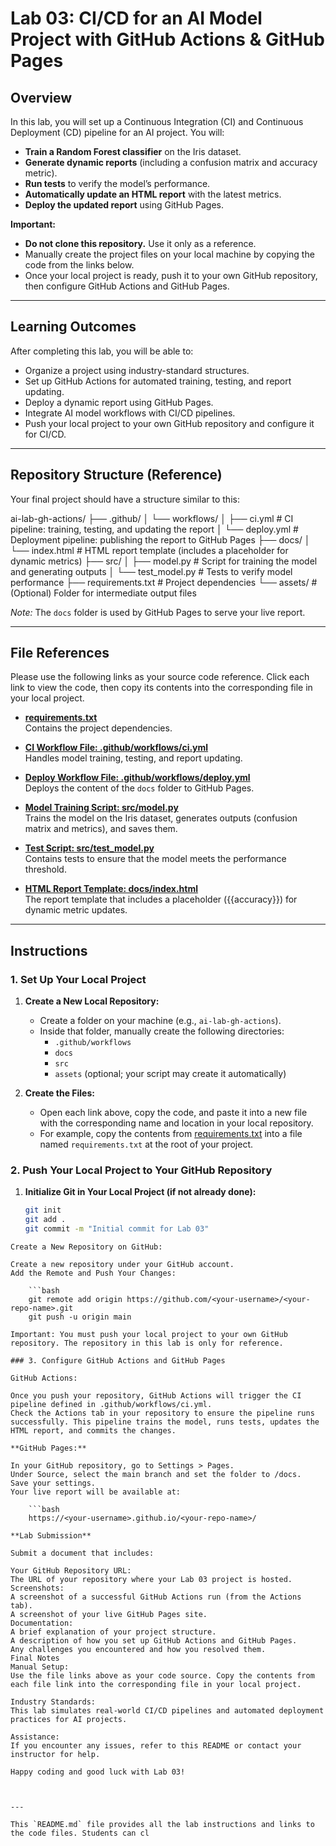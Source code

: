 # Lab 03: CI/CD for an AI Model Project with GitHub Actions & GitHub Pages

## Overview

In this lab, you will set up a Continuous Integration (CI) and Continuous Deployment (CD) pipeline for an AI project. You will:

- **Train a Random Forest classifier** on the Iris dataset.
- **Generate dynamic reports** (including a confusion matrix and accuracy metric).
- **Run tests** to verify the model’s performance.
- **Automatically update an HTML report** with the latest metrics.
- **Deploy the updated report** using GitHub Pages.

**Important:**  
- **Do not clone this repository.** Use it only as a reference.
- Manually create the project files on your local machine by copying the code from the links below.
- Once your local project is ready, push it to your own GitHub repository, then configure GitHub Actions and GitHub Pages.

---

## Learning Outcomes

After completing this lab, you will be able to:

- Organize a project using industry-standard structures.
- Set up GitHub Actions for automated training, testing, and report updating.
- Deploy a dynamic report using GitHub Pages.
- Integrate AI model workflows with CI/CD pipelines.
- Push your local project to your own GitHub repository and configure it for CI/CD.

---

## Repository Structure (Reference)

Your final project should have a structure similar to this:

ai-lab-gh-actions/
├── .github/
│   └── workflows/
│       ├── ci.yml         # CI pipeline: training, testing, and updating the report
│       └── deploy.yml     # Deployment pipeline: publishing the report to GitHub Pages
├── docs/
│   └── index.html       # HTML report template (includes a placeholder for dynamic metrics)
├── src/
│   ├── model.py         # Script for training the model and generating outputs
│   └── test_model.py    # Tests to verify model performance
├── requirements.txt     # Project dependencies
└── assets/              # (Optional) Folder for intermediate output files


*Note:* The `docs` folder is used by GitHub Pages to serve your live report.

---

## File References

Please use the following links as your source code reference. Click each link to view the code, then copy its contents into the corresponding file in your local project.

- **[requirements.txt](./requirements.txt)**  
  Contains the project dependencies.

- **[CI Workflow File: .github/workflows/ci.yml](./ci.yml)**  
  Handles model training, testing, and report updating.

- **[Deploy Workflow File: .github/workflows/deploy.yml](./deploy.yml)**  
  Deploys the content of the `docs` folder to GitHub Pages.

- **[Model Training Script: src/model.py](./model.py)**  
  Trains the model on the Iris dataset, generates outputs (confusion matrix and metrics), and saves them.

- **[Test Script: src/test_model.py](./test_model.py)**  
  Contains tests to ensure that the model meets the performance threshold.

- **[HTML Report Template: docs/index.html](./index.html)**  
  The report template that includes a placeholder ({{accuracy}}) for dynamic metric updates.

---

## Instructions

### 1. Set Up Your Local Project

1. **Create a New Local Repository:**
   - Create a folder on your machine (e.g., `ai-lab-gh-actions`).
   - Inside that folder, manually create the following directories:
     - `.github/workflows`
     - `docs`
     - `src`
     - `assets` (optional; your script may create it automatically)

2. **Create the Files:**
   - Open each link above, copy the code, and paste it into a new file with the corresponding name and location in your local repository.
   - For example, copy the contents from [requirements.txt](./requirements.txt) into a file named `requirements.txt` at the root of your project.

### 2. Push Your Local Project to Your GitHub Repository

1. **Initialize Git in Your Local Project (if not already done):**
   ```bash
   git init
   git add .
   git commit -m "Initial commit for Lab 03"

```
Create a New Repository on GitHub:

Create a new repository under your GitHub account.
Add the Remote and Push Your Changes:

    ```bash
    git remote add origin https://github.com/<your-username>/<your-repo-name>.git
    git push -u origin main 

Important: You must push your local project to your own GitHub repository. The repository in this lab is only for reference.

### 3. Configure GitHub Actions and GitHub Pages

GitHub Actions:

Once you push your repository, GitHub Actions will trigger the CI pipeline defined in .github/workflows/ci.yml.
Check the Actions tab in your repository to ensure the pipeline runs successfully. This pipeline trains the model, runs tests, updates the HTML report, and commits the changes.

**GitHub Pages:**

In your GitHub repository, go to Settings > Pages.
Under Source, select the main branch and set the folder to /docs.
Save your settings.
Your live report will be available at:

    ```bash 
    https://<your-username>.github.io/<your-repo-name>/

**Lab Submission** 

Submit a document that includes:

Your GitHub Repository URL:
The URL of your repository where your Lab 03 project is hosted.
Screenshots:
A screenshot of a successful GitHub Actions run (from the Actions tab).
A screenshot of your live GitHub Pages site.
Documentation:
A brief explanation of your project structure.
A description of how you set up GitHub Actions and GitHub Pages.
Any challenges you encountered and how you resolved them.
Final Notes
Manual Setup:
Use the file links above as your code source. Copy the contents from each file link into the corresponding file in your local project.

Industry Standards:
This lab simulates real-world CI/CD pipelines and automated deployment practices for AI projects.

Assistance:
If you encounter any issues, refer to this README or contact your instructor for help.

Happy coding and good luck with Lab 03!



---

This `README.md` file provides all the lab instructions and links to the code files. Students can cl

```
